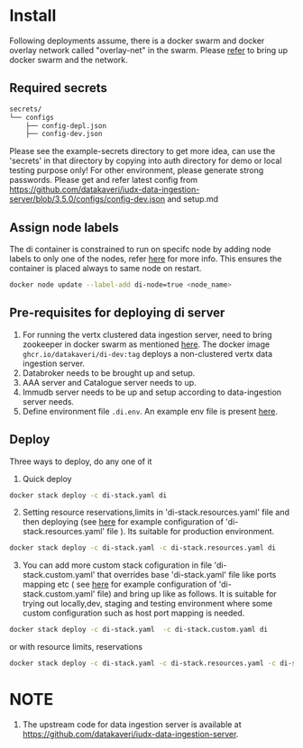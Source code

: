 # Install
 Following deployments assume, there is a docker swarm and  docker overlay network called "overlay-net"  in the swarm. Please [refer](../../../docs/swarm-setup.md) to bring up docker swarm and the network.
## Required secrets
```sh
secrets/
└── configs
    ├── config-depl.json
    ├── config-dev.json
```
Please see the example-secrets directory to get more idea, can use the 'secrets' in that directory by copying into auth  directory  for demo or local testing purpose only! For other environment, please generate strong passwords. Please get and refer latest config from https://github.com/datakaveri/iudx-data-ingestion-server/blob/3.5.0/configs/config-dev.json and setup.md

## Assign node labels
 The di container is constrained to run on specifc node by adding node labels to only one of the nodes, refer [here](https://docs.docker.com/engine/swarm/services/#placement-constraints) for more info. This ensures the container is placed always to same node on restart.
```sh
docker node update --label-add di-node=true <node_name>
```
## Pre-requisites for deploying di server
1. For running the vertx clustered data ingestion server, need to bring zookeeper in docker swarm as mentioned [here](../zookeeper/README.md).
The  docker image ```ghcr.io/datakaveri/di-dev:tag``` deploys a non-clustered vertx data ingestion server.
2. Databroker needs to be brought up and setup.
3. AAA server and Catalogue server needs to up.
4. Immudb server needs to be up and setup according to data-ingestion server needs.
5. Define environment file ```.di.env```. An example env file is present [here](example-env).
## Deploy

Three ways to deploy, do any one of it
1. Quick deploy  
```sh
docker stack deploy -c di-stack.yaml di 
```
2. Setting resource reservations,limits in 'di-stack.resources.yaml' file and then deploying (see [here](example-di-stack.resources.yaml) for example configuration of 'di-stack.resources.yaml' file ). Its suitable for production environment.

```sh
docker stack deploy -c di-stack.yaml -c di-stack.resources.yaml di
```
3. You can add more custom stack cofiguration in file 'di-stack.custom.yaml' that overrides base 'di-stack.yaml' file like ports mapping etc ( see [here](example-di-stack.custom.yaml) for example configuration of 'di-stack.custom.yaml' file)  and bring up like as follows. It is suitable for trying out locally,dev, staging and testing environment where some custom configuration such as host port mapping is needed.
```sh
docker stack deploy -c di-stack.yaml  -c di-stack.custom.yaml di
```
or 
with resource limits, reservations
```sh
docker stack deploy -c di-stack.yaml -c di-stack.resources.yaml -c di-stack.custom.yaml di
```
# NOTE
1. The upstream code for data ingestion  server is available at https://github.com/datakaveri/iudx-data-ingestion-server.
